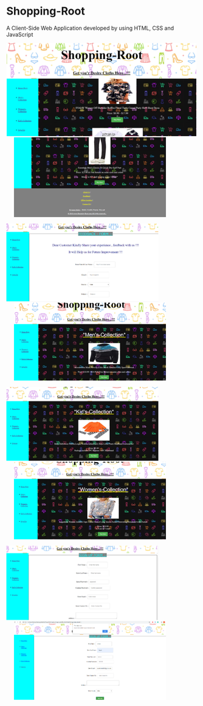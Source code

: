 # Shopping-Root
A Client-Side Web Application developed by using HTML, CSS and JavaScript


<img src="Screenshots of web app/home-page.png" width="500"/>
<img src="Screenshots of web app/home-page2.png" width="400" hspace="20"/>


<img src="Screenshots of web app/feedbackform.png" width="400"/> <img src="Screenshots of web app/mens-collection.png" width="400" hspace="20"/>



<img src="Screenshots of web app/kids-collection.png" width="400"/> <img src="Screenshots of web app/womens-collection.png" width="400" hspace="20"/>



<img src="Screenshots of web app/signup-form1.png" width="400"/> <img src="Screenshots of web app/signup-form2.PNG" width="400" hspace="20"/>
